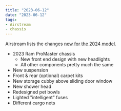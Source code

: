 ```yaml
---
title: "2023-06-12"
date: "2023-06-12"
tags:
- Airstream
- chassis
---
```

Airstream lists the changes [new for the 2024 model](https://www.airstream.com/blog/introducing-the-new-2024-airstream-rangeline/).
- 2023 Ram ProMaster chassis
	- New front end design with new headlights
	- All other components pretty much the same
- New suspension
- Front & rear (optional) carpet kits
- New storage cubby above sliding door window
- New shower head
- Redesigned pet bowls
- Lighted "intelligent" fuses
- Different cargo nets
